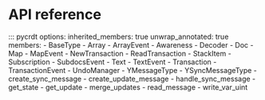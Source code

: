 # API reference

::: pycrdt
    options:
      inherited_members: true
      unwrap_annotated: true
      members:
      - BaseType
      - Array
      - ArrayEvent
      - Awareness
      - Decoder
      - Doc
      - Map
      - MapEvent
      - NewTransaction
      - ReadTransaction
      - StackItem
      - Subscription
      - SubdocsEvent
      - Text
      - TextEvent
      - Transaction
      - TransactionEvent
      - UndoManager
      - YMessageType
      - YSyncMessageType
      - create_sync_message
      - create_update_message
      - handle_sync_message
      - get_state
      - get_update
      - merge_updates
      - read_message
      - write_var_uint
